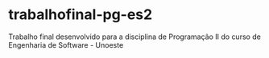 # trabalhofinal-pg-es2
Trabalho final desenvolvido para a disciplina de Programação II do curso de Engenharia de Software - Unoeste
